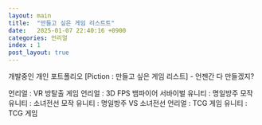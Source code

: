 ```yaml
---
layout: main  
title:  "만들고 싶은 게임 리스트트"
date:   2025-01-07 22:40:16 +0900
categories: 언리얼
index : 1
post_layout: true
---
```


개발중인 개인 포트폴리오 [Piction : 만들고 싶은 게임 리스트] - 언젠간 다 만들겠지?

언리얼 : VR 방탈출 게임
언리얼 : 3D FPS 뱀파이어 서바이벌
유니티 : 명일방주 모작
유니티 : 소녀전선 모작
유니티 : 명일방주 VS 소녀전선
언리얼 : TCG 게임 
유니티 : TCG 게임